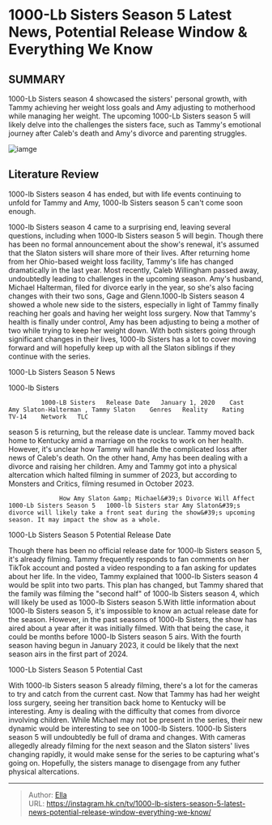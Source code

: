 # 1000-Lb Sisters Season 5 Latest News, Potential Release Window &amp; Everything We Know


## SUMMARY 



  1000-Lb Sisters season 4 showcased the sisters&#39; personal growth, with Tammy achieving her weight loss goals and Amy adjusting to motherhood while managing her weight.   The upcoming 1000-Lb Sisters season 5 will likely delve into the challenges the sisters face, such as Tammy&#39;s emotional journey after Caleb&#39;s death and Amy&#39;s divorce and parenting struggles.  

![iamge](https://static1.srcdn.com/wordpress/wp-content/uploads/2023/06/080823-a17.jpg)

## Literature Review
1000-lb Sisters season 4 has ended, but with life events continuing to unfold for Tammy and Amy, 1000-lb Sisters season 5 can&#39;t come soon enough.




1000-lb Sisters season 4 came to a surprising end, leaving several questions, including when 1000-lb Sisters season 5 will begin. Though there has been no formal announcement about the show&#39;s renewal, it&#39;s assumed that the Slaton sisters will share more of their lives. After returning home from her Ohio-based weight loss facility, Tammy&#39;s life has changed dramatically in the last year. Most recently, Caleb Willingham passed away, undoubtedly leading to challenges in the upcoming season. Amy&#39;s husband, Michael Halterman, filed for divorce early in the year, so she&#39;s also facing changes with their two sons, Gage and Glenn.1000-lb Sisters season 4 showed a whole new side to the sisters, especially in light of Tammy finally reaching her goals and having her weight loss surgery. Now that Tammy&#39;s health is finally under control, Amy has been adjusting to being a mother of two while trying to keep her weight down. With both sisters going through significant changes in their lives, 1000-lb Sisters has a lot to cover moving forward and will hopefully keep up with all the Slaton siblings if they continue with the series.





 1000-Lb Sisters Season 5 News 
          

1000-lb Sisters 

             1000-LB Sisters   Release Date   January 1, 2020    Cast   Amy Slaton-Halterman , Tammy Slaton    Genres   Reality    Rating   TV-14    Network   TLC       

 season 5 is returning, but the release date is unclear. Tammy moved back home to Kentucky amid a marriage on the rocks to work on her health. However, it&#39;s unclear how Tammy will handle the complicated loss after news of Caleb&#39;s death. On the other hand, Amy has been dealing with a divorce and raising her children. Amy and Tammy got into a physical altercation which halted filming in summer of 2023, but according to Monsters and Critics, filming resumed in October 2023. 

                  How Amy Slaton &amp; Michael&#39;s Divorce Will Affect 1000-Lb Sisters Season 5   1000-lb Sisters star Amy Slaton&#39;s divorce will likely take a front seat during the show&#39;s upcoming season. It may impact the show as a whole.    






 1000-Lb Sisters Season 5 Potential Release Date 
          

Though there has been no official release date for 1000-lb Sisters season 5, it&#39;s already filming. Tammy frequently responds to fan comments on her TikTok account and posted a video responding to a fan asking for updates about her life. In the video, Tammy explained that 1000-lb Sisters season 4 would be split into two parts. This plan has changed, but Tammy shared that the family was filming the &#34;second half&#34; of 1000-lb Sisters season 4, which will likely be used as 1000-lb Sisters season 5.With little information about 1000-lb Sisters season 5, it&#39;s impossible to know an actual release date for the season. However, in the past seasons of 1000-lb Sisters, the show has aired about a year after it was initially filmed. With that being the case, it could be months before 1000-lb Sisters season 5 airs. With the fourth season having begun in January 2023, it could be likely that the next season airs in the first part of 2024.






 1000-Lb Sisters Season 5 Potential Cast 
          

With 1000-lb Sisters season 5 already filming, there&#39;s a lot for the cameras to try and catch from the current cast. Now that Tammy has had her weight loss surgery, seeing her transition back home to Kentucky will be interesting. Amy is dealing with the difficulty that comes from divorce involving children. While Michael may not be present in the series, their new dynamic would be interesting to see on 1000-lb Sisters. 1000-lb Sisters season 5 will undoubtedly be full of drama and changes. With cameras allegedly already filming for the next season and the Slaton sisters&#39; lives changing rapidly, it would make sense for the series to be capturing what&#39;s going on. Hopefully, the sisters manage to disengage from any futher physical altercations.

---

> Author: [Ella](https://instagram.hk.cn/)  
> URL: https://instagram.hk.cn/tv/1000-lb-sisters-season-5-latest-news-potential-release-window-everything-we-know/  

